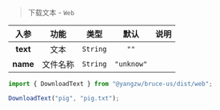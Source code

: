 > 下载文本 - `Web`

入参|功能|类型|默认|说明
:-:|:-:|:-:|:-:|-
**text**|文本|`String`|`""`
**name**|文件名称|`String`|`"unknow"`

```js
import { DownloadText } from "@yangzw/bruce-us/dist/web";

DownloadText("pig", "pig.txt");
```